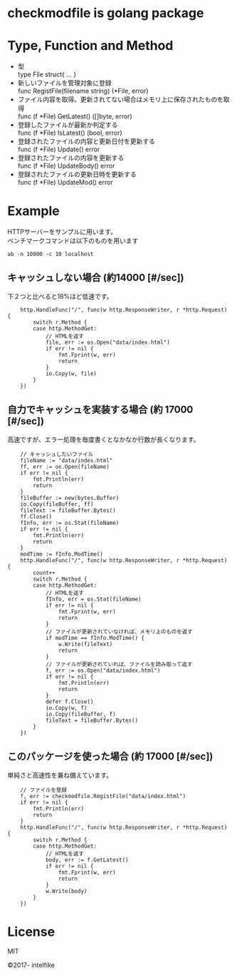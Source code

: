# checkmodfile is golang package

# Type, Function and Method
- 型<br>
type File struct{ ... }
- 新しいファイルを管理対象に登録<br>
func RegistFile(filename string) (*File, error)
- ファイル内容を取得。更新されてない場合はメモリ上に保存されたものを取得<br>
func (f *File) GetLatest() ([]byte, error)
- 登録したファイルが最新か判定する<br>
func (f *File) IsLatest() (bool, error)
- 登録されたファイルの内容と更新日付を更新する<br>
func (f *File) Update() error
- 登録されたファイルの内容を更新する<br>
func (f *File) UpdateBody() error
- 登録されたファイルの更新日時を更新する<br>
func (f *File) UpdateMod() error

# Example
HTTPサーバーをサンプルに用います。<br>
ベンチマークコマンドは以下のものを用います
```
ab -n 10000 -c 10 localhost
```

## キャッシュしない場合 (約14000 [#/sec])
下２つと比べると18%ほど低速です。
```
	http.HandleFunc("/", func(w http.ResponseWriter, r *http.Request) {
		switch r.Method {
		case http.MethodGet:
			// HTMLを返す
			file, err := os.Open("data/index.html")
			if err != nil {
				fmt.Fprint(w, err)
				return
			}
			io.Copy(w, file)
		}
	})
```
## 自力でキャッシュを実装する場合 (約 17000 [#/sec])
高速ですが、エラー処理を毎度書くとなかなか行数が長くなります。
```
	// キャッシュしたいファイル
	fileName := "data/index.html"
	ff, err := os.Open(fileName)
	if err != nil {
		fmt.Println(err)
		return
	}
	fileBuffer := new(bytes.Buffer)
	io.Copy(fileBuffer, ff)
	fileText := fileBuffer.Bytes()
	ff.Close()
	fInfo, err := os.Stat(fileName)
	if err != nil {
		fmt.Println(err)
		return
	}
	modTime := fInfo.ModTime()
	http.HandleFunc("/", func(w http.ResponseWriter, r *http.Request) {
		count++
		switch r.Method {
		case http.MethodGet:
			// HTMLを返す
			fInfo, err = os.Stat(fileName)
			if err != nil {
				fmt.Fprint(w, err)
				return
			}
			// ファイルが更新されていなければ、メモリ上のものを返す
			if modTime == fInfo.ModTime() {
				w.Write(fileText)
				return
			}
			// ファイルが更新されていれば、ファイルを読み取って返す
			f, err := os.Open("data/index.html")
			if err != nil {
				fmt.Println(err)
				return
			}
			defer f.Close()
			io.Copy(w, f)
			io.Copy(fileBuffer, f)
			fileText = fileBuffer.Bytes()
		}
	})
```

## このパッケージを使った場合 (約 17000 [#/sec])
単純さと高速性を兼ね備えています。
```
	// ファイルを登録
	f, err := checkmodfile.RegistFile("data/index.html")
	if err != nil {
		fmt.Println(err)
		return
	}
	http.HandleFunc("/", func(w http.ResponseWriter, r *http.Request) {
		switch r.Method {
		case http.MethodGet:
			// HTMLを返す
			body, err := f.GetLatest()
			if err != nil {
				fmt.Fprint(w, err)
				return
			}
			w.Write(body)
		}
	})
```

# License
MIT

&copy;2017- intelfike<br>